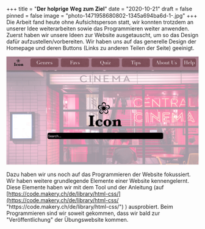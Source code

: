 +++
title = "𝐃𝐞𝐫 𝐡𝐨𝐥𝐩𝐫𝐢𝐠𝐞 𝐖𝐞𝐠 𝐳𝐮𝐦 𝐙𝐢𝐞𝐥"
date = "2020-10-21"
draft = false
pinned = false
image = "photo-1471958680802-1345a694ba6d-1-.jpg"
+++
Die Arbeit fand heute ohne Aufsichtsperson statt, wir konnten trotzdem an unserer Idee weiterarbeiten sowie das Programmieren weiter anwenden. Zuerst haben wir unsere Ideen zur Website ausgetauscht, um so das Design dafür aufzustellen/vorbereiten. Wir haben uns auf das generelle Design der Homepage und deren Buttons (Links zu anderen Teilen der Seite) geeinigt.

![](microsoftteams-image-ddg.png "Layout Idee Website")

Dazu haben wir uns noch auf das Programmieren der Website fokussiert. Wir haben weitere grundlegende Elemente einer Website kennengelernt. Diese Elemente haben wir mit dem Tool und der Anleitung (auf <!--StartFragment-->[https://code.makery.ch/de/library/html-css/](https://code.makery.ch/de/library/html-css/ "https\://code.makery.ch/de/library/html-css/")<!--EndFragment--> ) ausprobiert. Beim Programmieren sind wir soweit gekommen, dass wir bald zur "Veröffentlichung" der Übungswebsite kommen.